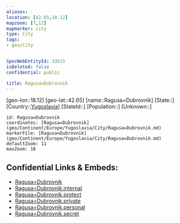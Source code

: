 ```yaml
---
aliases: 
location: [42.65,18.12]
mapzoom: [7,12] 
mapmarker: city 
type: City
tags:
- geo/City


SpocWebEntityId: 33615
isDeleted: false
confidential: public

title: Ragusa=Dubrovnik
---
```

[geo-lon::18.12]
[geo-lat::42.65]
[name::Ragusa=Dubrovnik]
[State::]
[Country::[Yugoslavia](geo/Continent/Europe/Yugoslavia.md)]
[StateId::]
[Population::]
[Unknown::]


```leaflet
id: Ragusa=Dubrovnik
coordinates: [Ragusa=Dubrovnik](geo/Continent/Europe/Yugoslavia/City/Ragusa=Dubrovnik.md)
markerFile: [Ragusa=Dubrovnik](geo/Continent/Europe/Yugoslavia/City/Ragusa=Dubrovnik.md)
defaultZoom: 11 
maxZoom: 18
```


## Confidential Links & Embeds: 
- [Ragusa=Dubrovnik](../../../../../../_public/geo/Continent/Europe/Yugoslavia/City/Ragusa=Dubrovnik.md) 
- [Ragusa=Dubrovnik.internal](../../../../../../_internal/geo/Continent/Europe/Yugoslavia/City/Ragusa=Dubrovnik.internal.md) 
- [Ragusa=Dubrovnik.protect](../../../../../../_protect/geo/Continent/Europe/Yugoslavia/City/Ragusa=Dubrovnik.protect.md) 
- [Ragusa=Dubrovnik.private](../../../../../../_private/geo/Continent/Europe/Yugoslavia/City/Ragusa=Dubrovnik.private.md) 
- [Ragusa=Dubrovnik.personal](../../../../../../_personal/geo/Continent/Europe/Yugoslavia/City/Ragusa=Dubrovnik.personal.md) 
- [Ragusa=Dubrovnik.secret](../../../../../../_secret/geo/Continent/Europe/Yugoslavia/City/Ragusa=Dubrovnik.secret.md) 
